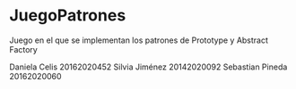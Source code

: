 # JuegoPatrones

Juego en el que se implementan los patrones de Prototype y Abstract Factory


Daniela Celis 20162020452 Silvia Jiménez 20142020092 Sebastian Pineda 20162020060

